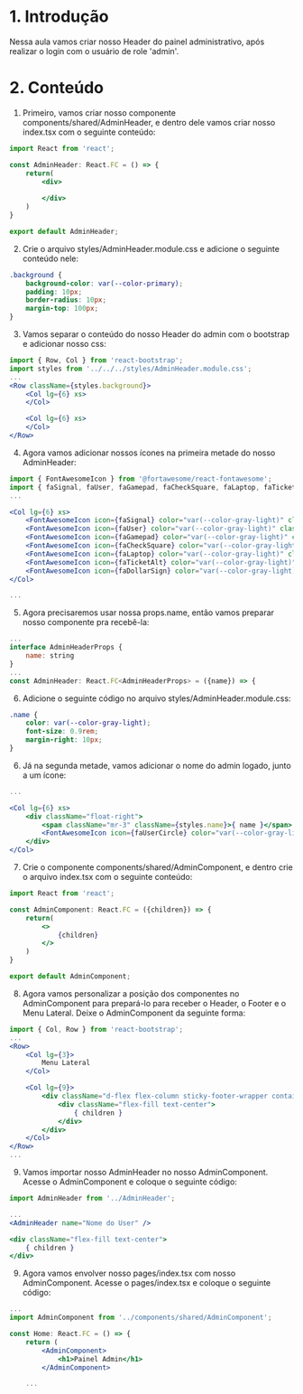 # 1. Introdução

Nessa aula vamos criar nosso Header do painel administrativo, após realizar o login com o usuário de role 'admin'.

# 2. Conteúdo

1. Primeiro, vamos criar nosso componente components/shared/AdminHeader, e dentro dele vamos criar nosso index.tsx com o seguinte conteúdo:

```jsx
import React from 'react';

const AdminHeader: React.FC = () => {
    return(
        <div>
            
        </div>
    )
}

export default AdminHeader;
```

2. Crie o arquivo styles/AdminHeader.module.css e adicione o seguinte conteúdo nele:

```css
.background {
    background-color: var(--color-primary);
    padding: 10px;
    border-radius: 10px;
    margin-top: 100px;
}
```

3. Vamos separar o conteúdo do nosso Header do admin com o bootstrap e adicionar nosso css:

```jsx
import { Row, Col } from 'react-bootstrap';
import styles from '../../../styles/AdminHeader.module.css';
...
<Row className={styles.background}>
    <Col lg={6} xs>
    </Col>

    <Col lg={6} xs>
    </Col>
</Row>
```

4. Agora vamos adicionar nossos ícones na primeira metade do nosso AdminHeader:

```jsx
import { FontAwesomeIcon } from '@fortawesome/react-fontawesome';
import { faSignal, faUser, faGamepad, faCheckSquare, faLaptop, faTicketAlt, faDollarSign, faUserCircle } from '@fortawesome/free-solid-svg-icons';
...

<Col lg={6} xs>
    <FontAwesomeIcon icon={faSignal} color="var(--color-gray-light)" className="ml-3" />
    <FontAwesomeIcon icon={faUser} color="var(--color-gray-light)" className="ml-3" />
    <FontAwesomeIcon icon={faGamepad} color="var(--color-gray-light)" className="ml-3" />
    <FontAwesomeIcon icon={faCheckSquare} color="var(--color-gray-light)" className="ml-3" />
    <FontAwesomeIcon icon={faLaptop} color="var(--color-gray-light)" className="ml-3" />
    <FontAwesomeIcon icon={faTicketAlt} color="var(--color-gray-light)" className="ml-3" />
    <FontAwesomeIcon icon={faDollarSign} color="var(--color-gray-light)" className="ml-3" />
</Col>

...
```

5. Agora precisaremos usar nossa props.name, então vamos preparar nosso componente pra recebê-la:

```jsx
...
interface AdminHeaderProps {
    name: string
}
...
const AdminHeader: React.FC<AdminHeaderProps> = ({name}) => {
```

6. Adicione o seguinte código no arquivo styles/AdminHeader.module.css:

```css
.name {
    color: var(--color-gray-light);
    font-size: 0.9rem;
    margin-right: 10px;
}
```

6. Já na segunda metade, vamos adicionar o nome do admin logado, junto a um ícone:

```jsx
...

<Col lg={6} xs>
    <div className="float-right">
        <span className="mr-3" className={styles.name}>{ name }</span>
        <FontAwesomeIcon icon={faUserCircle} color="var(--color-gray-light)" />
    </div>
</Col>
```

7. Crie o componente components/shared/AdminComponent, e dentro crie o arquivo index.tsx com o seguinte conteúdo:

```jsx
import React from 'react';

const AdminComponent: React.FC = ({children}) => {
    return(
        <>
            {children}
        </>
    )
}

export default AdminComponent;
```

8. Agora vamos personalizar a posição dos componentes no AdminComponent para prepará-lo para receber o Header, o Footer e o Menu Lateral. Deixe o AdminComponent da seguinte forma:

```jsx
import { Col, Row } from 'react-bootstrap';
...
<Row>
    <Col lg={3}>
        Menu Lateral
    </Col>

    <Col lg={9}>
        <div className="d-flex flex-column sticky-footer-wrapper container">
            <div className="flex-fill text-center">
                { children }
            </div>
        </div>
    </Col>
</Row>
...
```

9. Vamos importar nosso AdminHeader no nosso AdminComponent. Acesse o AdminComponent e coloque o seguinte código:

```jsx
import AdminHeader from '../AdminHeader';

...
<AdminHeader name="Nome do User" />

<div className="flex-fill text-center">
    { children }
</div>
```

9. Agora vamos envolver nosso pages/index.tsx com nosso AdminComponent. Acesse o pages/index.tsx e coloque o seguinte código:

```jsx
...
import AdminComponent from '../components/shared/AdminComponent';

const Home: React.FC = () => {
    return (
        <AdminComponent>
            <h1>Painel Admin</h1>
        </AdminComponent>

    ...
```
